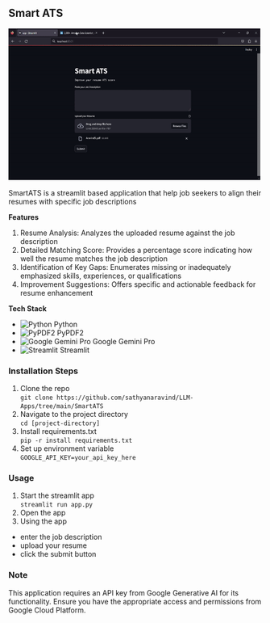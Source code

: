 ## Smart ATS 

<img src="https://github.com/sathyanaravind/LLM-Apps/blob/main/SmartATS/ats.gif" width="500" height="300" />


SmartATS is a streamlit based application that help job seekers to align their resumes with specific job descriptions  

**Features**
1. Resume Analysis: Analyzes the uploaded resume against the job description
2. Detailed Matching Score: Provides a percentage score indicating how well the resume matches the job description
3. Identification of Key Gaps: Enumerates missing or inadequately emphasized skills, experiences, or qualifications
4. Improvement Suggestions: Offers specific and actionable feedback for resume enhancement

**Tech Stack**
- ![Python](https://img.shields.io/badge/Python-3776AB?style=for-the-badge&logo=python&logoColor=white) Python
- ![PyPDF2](https://img.shields.io/badge/PyPDF2-21759B?style=for-the-badge&logo=adobeacrobatreader&logoColor=white) PyPDF2
- ![Google Gemini Pro](https://img.shields.io/badge/Google%20Gemini%20Pro-4285F4?style=for-the-badge&logo=google&logoColor=white) Google Gemini Pro
- ![Streamlit](https://img.shields.io/badge/Streamlit-FF4B4B?style=for-the-badge&logo=streamlit&logoColor=white) Streamlit

### Installation Steps

1. Clone the repo   
`
git clone https://github.com/sathyanaravind/LLM-Apps/tree/main/SmartATS
`
2. Navigate to the project directory   
`
cd [project-directory]
`
3. Install requirements.txt  
`
pip -r install requirements.txt
`
4. Set up environment variable  
`
GOOGLE_API_KEY=your_api_key_here
`

### Usage
1. Start the streamlit app  
`
streamlit run app.py
`
2. Open the app  
3. Using the app  
- enter the job description
- upload your resume
- click the submit button

### Note
This application requires an API key from Google Generative AI for its functionality. Ensure you have the appropriate access and permissions from Google Cloud Platform.
   
